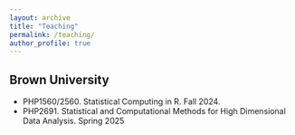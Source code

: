 ```yaml
---
layout: archive
title: "Teaching"
permalink: /teaching/
author_profile: true
---
```



## Brown University 

- PHP1560/2560. Statistical Computing in R. Fall 2024.
- PHP2691. Statistical and Computational Methods for High Dimensional Data Analysis. Spring 2025
